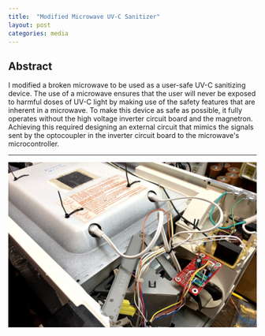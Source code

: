 ```yaml
---
title:  "Modified Microwave UV-C Sanitizer"
layout: post
categories: media
---
```


## Abstract

I modified a broken microwave to be used as a user-safe UV-C sanitizing device. The use of a microwave ensures that the user will never be exposed to harmful doses of UV-C light by making use of the safety features that are inherent in a microwave. To make this device as safe as possible, it fully operates without the high voltage inverter circuit board and the magnetron. Achieving this required designing an external circuit that mimics the signals sent by the optocoupler in the inverter circuit board to the microwave's microcontroller.

---

![UVC Microwave](/assets/images/IMG_4922.jpg)


